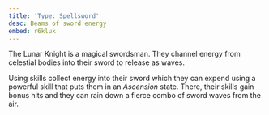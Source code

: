```yaml
---
title: 'Type: Spellsword'
desc: Beams of sword energy
embed: r6kluk
---
```


The Lunar Knight is a magical swordsman. They channel energy from celestial bodies into their sword to release as waves.

Using skills collect energy into their sword which they can expend using a powerful skill that puts them in an *Ascension* state.
There, their skills gain bonus hits and they can rain down a fierce combo of sword waves from the air.
